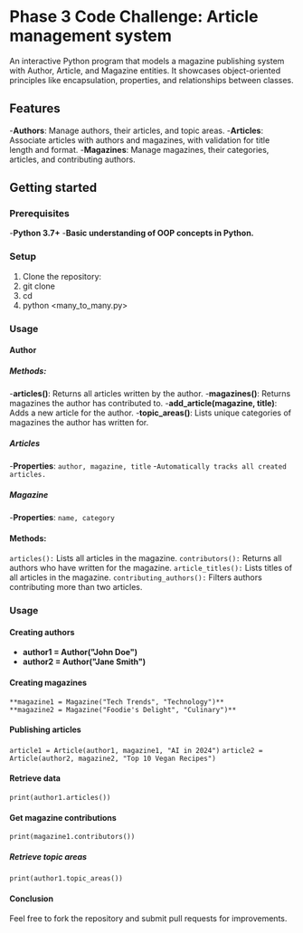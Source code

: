 # Phase 3 Code Challenge: Article management system

An interactive Python program that models a magazine publishing system with Author, Article, and Magazine entities. It showcases object-oriented principles like encapsulation, properties, and relationships between classes.

## Features

-**Authors**: Manage authors, their articles, and topic areas.
-**Articles**: Associate articles with authors and magazines, with validation for title length and format.
-**Magazines**: Manage magazines, their categories, articles, and contributing authors.

## Getting started
### Prerequisites
-**Python 3.7+**
-**Basic understanding of OOP concepts in Python.**

### Setup
1. Clone the repository:
2. git clone <repo-url>
3. cd <repo-directory>
4. python <many_to_many.py>

### Usage

#### Author

##### Methods:
-**articles()**: Returns all articles written by the author.
-**magazines()**: Returns magazines the author has contributed to.
-**add_article(magazine, title)**: Adds a new article for the author.
-**topic_areas()**: Lists unique categories of magazines the author has written for.

##### Articles

-**Properties**: `author, magazine, title`
-`Automatically tracks all created articles.`
 
##### Magazine

-**Properties**: `name, category`
#### Methods:
`articles():` Lists all articles in the magazine.
`contributors():` Returns all authors who have written for the magazine.
`article_titles():` Lists titles of all articles in the magazine.
`contributing_authors():` Filters authors contributing more than two articles.
### Usage
#### Creating authors
- **author1 = Author("John Doe")**
- **author2 = Author("Jane Smith")**
#### Creating magazines
    **magazine1 = Magazine("Tech Trends", "Technology")**
    **magazine2 = Magazine("Foodie's Delight", "Culinary")**

#### Publishing articles
`article1 = Article(author1, magazine1, "AI in 2024")`
`article2 = Article(author2, magazine2, "Top 10 Vegan Recipes")`
#### Retrieve data 
`print(author1.articles())`
#### Get magazine contributions
`print(magazine1.contributors())`
##### Retrieve topic areas
`print(author1.topic_areas())`
#### Conclusion
Feel free to fork the repository and submit pull requests for improvements.